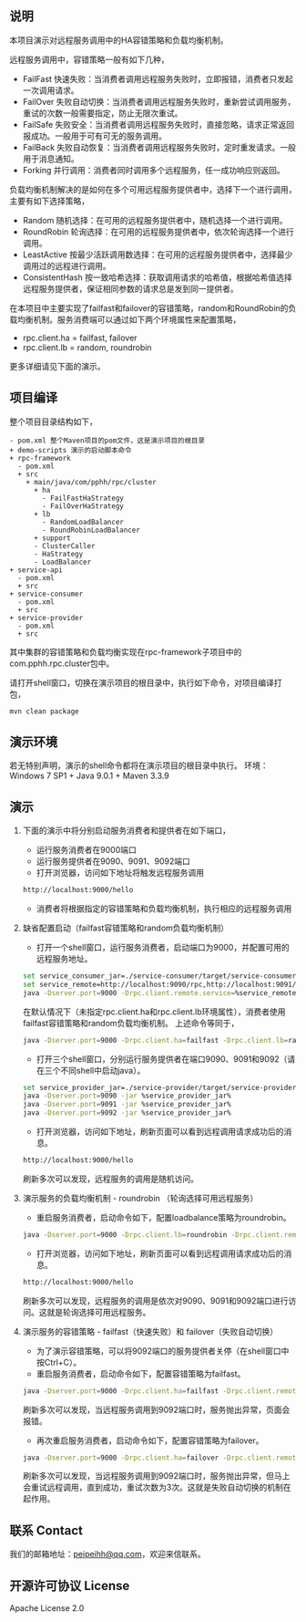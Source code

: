 
## 说明

本项目演示对远程服务调用中的HA容错策略和负载均衡机制。

远程服务调用中，容错策略一般有如下几种，
- FailFast 快速失败：当消费者调用远程服务失败时，立即报错，消费者只发起一次调用请求。
- FailOver 失败自动切换：当消费者调用远程服务失败时，重新尝试调用服务，重试的次数一般需要指定，防止无限次重试。
- FailSafe 失败安全：当消费者调用远程服务失败时，直接忽略，请求正常返回报成功。一般用于可有可无的服务调用。
- FailBack 失败自动恢复：当消费者调用远程服务失败时，定时重发请求。一般用于消息通知。
- Forking 并行调用：消费者同时调用多个远程服务，任一成功响应则返回。

负载均衡机制解决的是如何在多个可用远程服务提供者中，选择下一个进行调用，主要有如下选择策略，
- Random 随机选择：在可用的远程服务提供者中，随机选择一个进行调用。
- RoundRobin 轮询选择：在可用的远程服务提供者中，依次轮询选择一个进行调用。
- LeastActive 按最少活跃调用数选择：在可用的远程服务提供者中，选择最少调用过的远程进行调用。
- ConsistentHash 按一致哈希选择：获取调用请求的哈希值，根据哈希值选择远程服务提供者，保证相同参数的请求总是发到同一提供者。

在本项目中主要实现了failfast和failover的容错策略，random和RoundRobin的负载均衡机制。服务消费端可以通过如下两个环境属性来配置策略，
- rpc.client.ha = failfast, failover
- rpc.client.lb = random, roundrobin

更多详细请见下面的演示。

## 项目编译
整个项目目录结构如下，
```
- pom.xml 整个Maven项目的pom文件，这是演示项目的根目录
+ demo-scripts 演示的启动脚本命令
+ rpc-framework
  - pom.xml
  + src
    + main/java/com/pphh/rpc/cluster
      + ha
        - FailFastHaStrategy
        - FailOverHaStrategy
      + lb
        - RandomLoadBalancer
        - RoundRobinLoadBalancer
      + support
      - ClusterCaller
      - HaStrategy
      - LoadBalancer
+ service-api
  - pom.xml
  + src
+ service-consumer
  - pom.xml
  + src
+ service-provider
  - pom.xml
  + src
```
其中集群的容错策略和负载均衡实现在rpc-framework子项目中的com.pphh.rpc.cluster包中。

请打开shell窗口，切换在演示项目的根目录中，执行如下命令，对项目编译打包，
``` bash
mvn clean package
```

## 演示环境

若无特别声明，演示的shell命令都将在演示项目的根目录中执行。
环境：Windows 7 SP1 + Java 9.0.1 + Maven 3.3.9

## 演示

1. 下面的演示中将分别启动服务消费者和提供者在如下端口，
   * 运行服务消费者在9000端口
   * 运行服务提供者在9090、9091、9092端口
   * 打开浏览器，访问如下地址将触发远程服务调用
   ``` bash
   http://localhost:9000/hello
   ```
   * 消费者将根据指定的容错策略和负载均衡机制，执行相应的远程服务调用

2. 缺省配置启动（failfast容错策略和random负载均衡机制）
   - 打开一个shell窗口，运行服务消费者，启动端口为9000，并配置可用的远程服务地址。
   ``` bash
   set service_consumer_jar=./service-consumer/target/service-consumer-v3-1.3-SNAPSHOT.jar
   set service_remote=http://localhost:9090/rpc,http://localhost:9091/rpc,http://localhost:9092/rpc
   java -Dserver.port=9000 -Drpc.client.remote.service=%service_remote% -jar %service_consumer_jar%
   ```
   在默认情况下（未指定rpc.client.ha和rpc.client.lb环境属性），消费者使用failfast容错策略和random负载均衡机制。
   上述命令等同于，
   ``` bash
   java -Dserver.port=9000 -Drpc.client.ha=failfast -Drpc.client.lb=random -Drpc.client.remote.service=%service_remote% -jar %service_consumer_jar%
   ```
   - 打开三个shell窗口，分别运行服务提供者在端口9090、9091和9092（请在三个不同shell中启动java）。
   ``` bash
   set service_provider_jar=./service-provider/target/service-provider-v3-1.3-SNAPSHOT.jar
   java -Dserver.port=9090 -jar %service_provider_jar%
   java -Dserver.port=9091 -jar %service_provider_jar%
   java -Dserver.port=9092 -jar %service_provider_jar%
   ```
   - 打开浏览器，访问如下地址，刷新页面可以看到远程调用请求成功后的消息。
   ``` bash
   http://localhost:9000/hello
   ```
   刷新多次可以发现，远程服务的调用是随机访问。

3. 演示服务的负载均衡机制 - roundrobin （轮询选择可用远程服务）
   - 重启服务消费者，启动命令如下，配置loadbalance策略为roundrobin。
   ``` bash
   java -Dserver.port=9000 -Drpc.client.lb=roundrobin -Drpc.client.remote.service=%service_remote% -jar %service_consumer_jar%
   ```
   - 打开浏览器，访问如下地址，刷新页面可以看到远程调用请求成功后的消息。
   ``` bash
   http://localhost:9000/hello
   ```
   刷新多次可以发现，远程服务的调用是依次对9090、9091和9092端口进行访问。这就是轮询选择可用远程服务。

4. 演示服务的容错策略 - failfast（快速失败）和 failover（失败自动切换）
   - 为了演示容错策略，可以将9092端口的服务提供者关停（在shell窗口中按Ctrl+C）。
   - 重启服务消费者，启动命令如下，配置容错策略为failfast。
   ``` bash
   java -Dserver.port=9000 -Drpc.client.ha=failfast -Drpc.client.remote.service=%service_remote% -jar %service_consumer_jar%
   ```
   刷新多次可以发现，当远程服务调用到9092端口时，服务抛出异常，页面会报错。
   - 再次重启服务消费者，启动命令如下，配置容错策略为failover。
   ``` bash
   java -Dserver.port=9000 -Drpc.client.ha=failover -Drpc.client.remote.service=%service_remote% -jar %service_consumer_jar%
   ```
   刷新多次可以发现，当远程服务调用到9092端口时，服务抛出异常，但马上会重试远程调用，直到成功，重试次数为3次。这就是失败自动切换的机制在起作用。

## 联系 Contact
我们的邮箱地址：peipeihh@qq.com，欢迎来信联系。

## 开源许可协议 License
Apache License 2.0